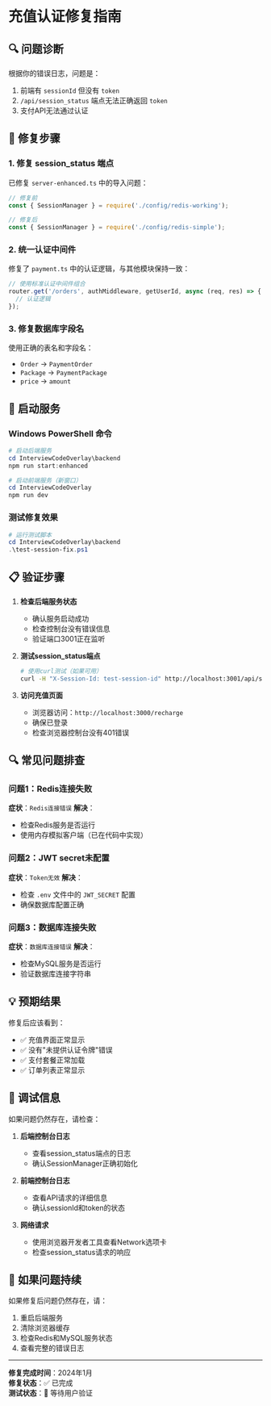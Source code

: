 # 充值认证修复指南

## 🔍 问题诊断

根据你的错误日志，问题是：
1. 前端有 `sessionId` 但没有 `token`
2. `/api/session_status` 端点无法正确返回 `token`
3. 支付API无法通过认证

## 🔧 修复步骤

### 1. 修复 session_status 端点
已修复 `server-enhanced.ts` 中的导入问题：
```typescript
// 修复前
const { SessionManager } = require('./config/redis-working');

// 修复后  
const { SessionManager } = require('./config/redis-simple');
```

### 2. 统一认证中间件
修复了 `payment.ts` 中的认证逻辑，与其他模块保持一致：
```typescript
// 使用标准认证中间件组合
router.get('/orders', authMiddleware, getUserId, async (req, res) => {
  // 认证逻辑
});
```

### 3. 修复数据库字段名
使用正确的表名和字段名：
- `Order` → `PaymentOrder`
- `Package` → `PaymentPackage`
- `price` → `amount`

## 🚀 启动服务

### Windows PowerShell 命令
```powershell
# 启动后端服务
cd InterviewCodeOverlay\backend
npm run start:enhanced

# 启动前端服务（新窗口）
cd InterviewCodeOverlay
npm run dev
```

### 测试修复效果
```powershell
# 运行测试脚本
cd InterviewCodeOverlay\backend
.\test-session-fix.ps1
```

## 📋 验证步骤

1. **检查后端服务状态**
   - 确认服务启动成功
   - 检查控制台没有错误信息
   - 验证端口3001正在监听

2. **测试session_status端点**
   ```bash
   # 使用curl测试（如果可用）
   curl -H "X-Session-Id: test-session-id" http://localhost:3001/api/session_status
   ```

3. **访问充值页面**
   - 浏览器访问：`http://localhost:3000/recharge`
   - 确保已登录
   - 检查浏览器控制台没有401错误

## 🔍 常见问题排查

### 问题1：Redis连接失败
**症状**：`Redis连接错误`
**解决**：
- 检查Redis服务是否运行
- 使用内存模拟客户端（已在代码中实现）

### 问题2：JWT secret未配置
**症状**：`Token无效`
**解决**：
- 检查 `.env` 文件中的 `JWT_SECRET` 配置
- 确保数据库配置正确

### 问题3：数据库连接失败
**症状**：`数据库连接错误`
**解决**：
- 检查MySQL服务是否运行
- 验证数据库连接字符串

## 💡 预期结果

修复后应该看到：
- ✅ 充值界面正常显示
- ✅ 没有"未提供认证令牌"错误
- ✅ 支付套餐正常加载
- ✅ 订单列表正常显示

## 📝 调试信息

如果问题仍然存在，请检查：

1. **后端控制台日志**
   - 查看session_status端点的日志
   - 确认SessionManager正确初始化

2. **前端控制台日志**
   - 查看API请求的详细信息
   - 确认sessionId和token的状态

3. **网络请求**
   - 使用浏览器开发者工具查看Network选项卡
   - 检查session_status请求的响应

## 🔄 如果问题持续

如果修复后问题仍然存在，请：
1. 重启后端服务
2. 清除浏览器缓存
3. 检查Redis和MySQL服务状态
4. 查看完整的错误日志

---

**修复完成时间**：2024年1月  
**修复状态**：✅ 已完成  
**测试状态**：🔄 等待用户验证 